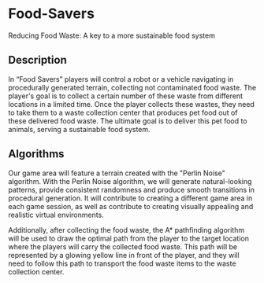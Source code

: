 # Food-Savers
Reducing Food Waste: A key to a more sustainable food system

## Description
In “Food Savers” players will control a robot or a vehicle navigating in procedurally generated terrain, collecting not contaminated food waste. The player's goal is to collect a certain number of these waste from different locations in a limited time. Once the player collects these wastes, they need to take them to a waste collection center that produces pet food out of these delivered food waste. The ultimate goal is to deliver this pet food to animals, serving a sustainable food system.

## Algorithms
Our game area will feature a terrain created with the "Perlin Noise" algorithm. With the Perlin Noise algorithm, we will generate natural-looking patterns, provide consistent randomness and produce smooth transitions in procedural generation. It will contribute to creating a different game area in each game session, as well as contribute to creating visually appealing and realistic virtual environments.

Additionally, after collecting the food waste, the A* pathfinding algorithm will be used to draw the optimal path from the player to the target location where the players will carry the collected food waste. This path will be represented by a glowing yellow line in front of the player, and they will need to follow this path to transport the food waste items to the waste collection center.
